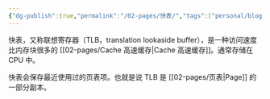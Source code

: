```yaml
---
{"dg-publish":true,"permalink":"/02-pages/快表/","tags":["personal/blog","os","hardware"]}
---
```


快表，又称联想寄存器（TLB，translation lookaside buffer），是一种访问速度比内存块很多的 [[02-pages/Cache 高速缓存\|Cache 高速缓存]]。通常存储在 CPU 中。

快表会保存最近使用过的页表项。也就是说 TLB 是 [[02-pages/页表\|Page]] 的一部分副本。